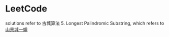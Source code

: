# LeetCode
solutions refer to 古城算法
5. Longest Palindromic Substring, which refers to [山景城一姐](https://www.youtube.com/watch?v=ZnzvU03HtYk)

